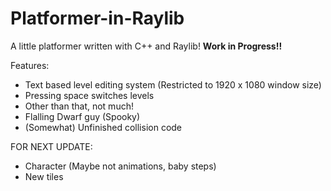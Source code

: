 # Platformer-in-Raylib
A little platformer written with C++ and Raylib!
**Work in Progress!!**

Features:

- Text based level editing system (Restricted to 1920 x 1080 window size)
- Pressing space switches levels
- Other than that, not much!
- Flalling Dwarf guy (Spooky)
- (Somewhat) Unfinished collision code

FOR NEXT UPDATE:

- Character (Maybe not animations, baby steps)
- New tiles
